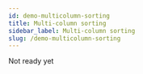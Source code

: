```yaml
---
id: demo-multicolumn-sorting
title: Multi-column sorting
sidebar_label: Multi-column sorting
slug: /demo-multicolumn-sorting
---
```


Not ready yet
